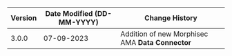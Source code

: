 | **Version** | **Date Modified (DD-MM-YYYY)** | **Change History**                                                 |
|-------------|--------------------------------|--------------------------------------------------------------------|
| 3.0.0       | 07-09-2023                     |	Addition of new Morphisec AMA **Data Connector**                |